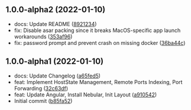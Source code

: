 ## 1.0.0-alpha2 (2022-01-10)

* docs: Update README ([8921234](https://github.com/tansanrao/youssh/commit/8921234))
* fix: Disable asar packing since it breaks MacOS-specific app launch  workarounds ([353af96](https://github.com/tansanrao/youssh/commit/353af96))
* fix: password prompt and prevent crash on missing docker ([36ba44c](https://github.com/tansanrao/youssh/commit/36ba44c))



## 1.0.0-alpha1 (2022-01-10)

* docs: Update Changelog ([a65fed5](https://github.com/tansanrao/youssh/commit/a65fed5))
* feat: Implement HostState Management, Remote Ports Indexing, Port Forwarding ([32c63df](https://github.com/tansanrao/youssh/commit/32c63df))
* feat: Update Angular, Install Nebular, Init Layout ([a910542](https://github.com/tansanrao/youssh/commit/a910542))
* Initial commit ([b85fa52](https://github.com/tansanrao/youssh/commit/b85fa52))



